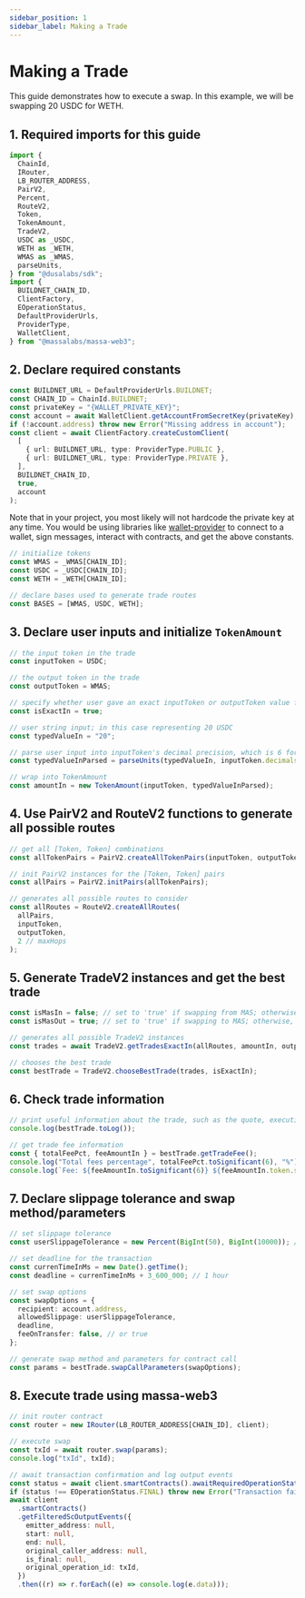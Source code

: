 ```yaml
---
sidebar_position: 1
sidebar_label: Making a Trade
---
```


# Making a Trade

This guide demonstrates how to execute a swap. In this example, we will be swapping 20 USDC for WETH.

## 1. Required imports for this guide

```ts
import {
  ChainId,
  IRouter,
  LB_ROUTER_ADDRESS,
  PairV2,
  Percent,
  RouteV2,
  Token,
  TokenAmount,
  TradeV2,
  USDC as _USDC,
  WETH as _WETH,
  WMAS as _WMAS,
  parseUnits,
} from "@dusalabs/sdk";
import {
  BUILDNET_CHAIN_ID,
  ClientFactory,
  EOperationStatus,
  DefaultProviderUrls,
  ProviderType,
  WalletClient,
} from "@massalabs/massa-web3";
```

## 2. Declare required constants

```ts
const BUILDNET_URL = DefaultProviderUrls.BUILDNET;
const CHAIN_ID = ChainId.BUILDNET;
const privateKey = "{WALLET_PRIVATE_KEY}";
const account = await WalletClient.getAccountFromSecretKey(privateKey);
if (!account.address) throw new Error("Missing address in account");
const client = await ClientFactory.createCustomClient(
  [
    { url: BUILDNET_URL, type: ProviderType.PUBLIC },
    { url: BUILDNET_URL, type: ProviderType.PRIVATE },
  ],
  BUILDNET_CHAIN_ID,
  true,
  account
);
```

Note that in your project, you most likely will not hardcode the private key at any time. You would be using libraries like [wallet-provider](https://github.com/massalabs/wallet-provider) to connect to a wallet, sign messages, interact with contracts, and get the above constants.

```ts
// initialize tokens
const WMAS = _WMAS[CHAIN_ID];
const USDC = _USDC[CHAIN_ID];
const WETH = _WETH[CHAIN_ID];

// declare bases used to generate trade routes
const BASES = [WMAS, USDC, WETH];
```

## 3. Declare user inputs and initialize `TokenAmount`

```ts
// the input token in the trade
const inputToken = USDC;

// the output token in the trade
const outputToken = WMAS;

// specify whether user gave an exact inputToken or outputToken value for the trade
const isExactIn = true;

// user string input; in this case representing 20 USDC
const typedValueIn = "20";

// parse user input into inputToken's decimal precision, which is 6 for USDC
const typedValueInParsed = parseUnits(typedValueIn, inputToken.decimals).toString(); // returns 20000000

// wrap into TokenAmount
const amountIn = new TokenAmount(inputToken, typedValueInParsed);
```

## 4. Use PairV2 and RouteV2 functions to generate all possible routes

```ts
// get all [Token, Token] combinations
const allTokenPairs = PairV2.createAllTokenPairs(inputToken, outputToken, BASES);

// init PairV2 instances for the [Token, Token] pairs
const allPairs = PairV2.initPairs(allTokenPairs);

// generates all possible routes to consider
const allRoutes = RouteV2.createAllRoutes(
  allPairs,
  inputToken,
  outputToken,
  2 // maxHops
);
```

## 5. Generate TradeV2 instances and get the best trade

```ts
const isMasIn = false; // set to 'true' if swapping from MAS; otherwise, 'false'
const isMasOut = true; // set to 'true' if swapping to MAS; otherwise, 'false'

// generates all possible TradeV2 instances
const trades = await TradeV2.getTradesExactIn(allRoutes, amountIn, outputToken, isMasIn, isMasOut, client, CHAIN_ID);

// chooses the best trade
const bestTrade = TradeV2.chooseBestTrade(trades, isExactIn);
```

## 6. Check trade information

```ts
// print useful information about the trade, such as the quote, executionPrice, fees, etc
console.log(bestTrade.toLog());

// get trade fee information
const { totalFeePct, feeAmountIn } = bestTrade.getTradeFee();
console.log("Total fees percentage", totalFeePct.toSignificant(6), "%");
console.log(`Fee: ${feeAmountIn.toSignificant(6)} ${feeAmountIn.token.symbol}`);
```

## 7. Declare slippage tolerance and swap method/parameters

```ts
// set slippage tolerance
const userSlippageTolerance = new Percent(BigInt(50), BigInt(10000)); // 0.5%

// set deadline for the transaction
const currenTimeInMs = new Date().getTime();
const deadline = currenTimeInMs + 3_600_000; // 1 hour

// set swap options
const swapOptions = {
  recipient: account.address,
  allowedSlippage: userSlippageTolerance,
  deadline,
  feeOnTransfer: false, // or true
};

// generate swap method and parameters for contract call
const params = bestTrade.swapCallParameters(swapOptions);
```

## 8. Execute trade using massa-web3

```ts
// init router contract
const router = new IRouter(LB_ROUTER_ADDRESS[CHAIN_ID], client);

// execute swap
const txId = await router.swap(params);
console.log("txId", txId);

// await transaction confirmation and log output events
const status = await client.smartContracts().awaitRequiredOperationStatus(txId, EOperationStatus.FINAL);
if (status !== EOperationStatus.FINAL) throw new Error("Transaction failed");
await client
  .smartContracts()
  .getFilteredScOutputEvents({
    emitter_address: null,
    start: null,
    end: null,
    original_caller_address: null,
    is_final: null,
    original_operation_id: txId,
  })
  .then((r) => r.forEach((e) => console.log(e.data)));
```
